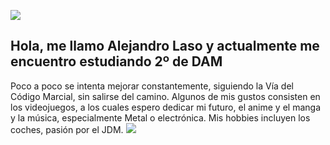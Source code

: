 <!--
**alexlaso/alexlaso** is a ✨ _special_ ✨ repository because its `README.md` (this file) appears on your GitHub profile.

Here are some ideas to get you started:

- 🔭 I’m currently working on ...
- 🌱 I’m currently learning ...
- 👯 I’m looking to collaborate on ...
- 🤔 I’m looking for help with ...
- 💬 Ask me about ...
- 📫 How to reach me: ...
- 😄 Pronouns: ...
- ⚡ Fun fact: ...
-->
<!-- Apartado para empezar con un gif y un saludo-->
<p>
<img src="https://c.tenor.com/q1pTbvTBF5YAAAAd/vagabond_gif_1.gif"/>
  <h2>Hola, me llamo Alejandro Laso y actualmente me encuentro estudiando 2º de DAM</h2>
</p>

<p>
  Poco a poco se intenta mejorar constantemente, siguiendo la Vía del Código Marcial, sin salirse del camino.
  Algunos de mis gustos consisten en los videojuegos, a los cuales espero dedicar mi futuro, el anime y el manga y la música, especialmente Metal o electrónica.
  Mis hobbies incluyen los coches, pasión por el JDM.
  <img src="https://i.pinimg.com/originals/74/8c/7d/748c7d0dd14909493f922bc2caa22f17.gif"/>
</p>
